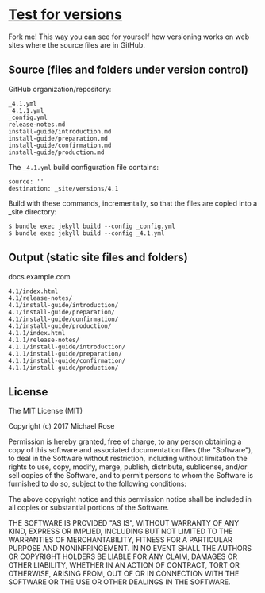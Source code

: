# [Test for versions](http://docslikecode.com)

Fork me! This way you can see for yourself how versioning works on web sites where the source files are in GitHub.

## Source (files and folders under version control)

GitHub organization/repository:

```
_4.1.yml
_4.1.1.yml
_config.yml
release-notes.md
install-guide/introduction.md
install-guide/preparation.md
install-guide/confirmation.md
install-guide/production.md
```

The `_4.1.yml` build configuration file contains:

```
source: ''
destination: _site/versions/4.1
```

Build with these commands, incrementally, so that the files are copied into a _site directory:

```
$ bundle exec jekyll build --config _config.yml
$ bundle exec jekyll build --config _4.1.yml
```

## Output (static site files and folders)

docs.example.com

```
4.1/index.html
4.1/release-notes/
4.1/install-guide/introduction/
4.1/install-guide/preparation/
4.1/install-guide/confirmation/
4.1/install-guide/production/
4.1.1/index.html
4.1.1/release-notes/
4.1.1/install-guide/introduction/
4.1.1/install-guide/preparation/
4.1.1/install-guide/confirmation/
4.1.1/install-guide/production/
```




## License

The MIT License (MIT)

Copyright (c) 2017 Michael Rose

Permission is hereby granted, free of charge, to any person obtaining a copy
of this software and associated documentation files (the "Software"), to deal
in the Software without restriction, including without limitation the rights
to use, copy, modify, merge, publish, distribute, sublicense, and/or sell
copies of the Software, and to permit persons to whom the Software is
furnished to do so, subject to the following conditions:

The above copyright notice and this permission notice shall be included in all
copies or substantial portions of the Software.

THE SOFTWARE IS PROVIDED "AS IS", WITHOUT WARRANTY OF ANY KIND, EXPRESS OR
IMPLIED, INCLUDING BUT NOT LIMITED TO THE WARRANTIES OF MERCHANTABILITY,
FITNESS FOR A PARTICULAR PURPOSE AND NONINFRINGEMENT. IN NO EVENT SHALL THE
AUTHORS OR COPYRIGHT HOLDERS BE LIABLE FOR ANY CLAIM, DAMAGES OR OTHER
LIABILITY, WHETHER IN AN ACTION OF CONTRACT, TORT OR OTHERWISE, ARISING FROM,
OUT OF OR IN CONNECTION WITH THE SOFTWARE OR THE USE OR OTHER DEALINGS IN THE
SOFTWARE.
